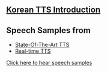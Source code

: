 ## [Korean TTS Introduction](https://github.com/chkwon19/Korean_TTS_Intro)

## Speech Samples from
- [State-Of-The-Art TTS](https://github.com/chkwon19/SOTA_TTS)
- [Real-time TTS](https://github.com/chkwon19/Real-time-TTS)

[Click here to hear speech samples](https://chkwon19.github.io/)
